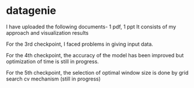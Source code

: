 # datagenie

I have uploaded the following documents- 1 pdf, 1 ppt
It consists of my approach and visualization results

For the 3rd checkpoint, I faced problems in giving input data.

For the 4th checkpoint, the accuracy of the model has been improved but optimization of time is still in progress.

For the 5th checkpoint, the selection of optimal window size is done by grid search cv mechanism (still in progress)
